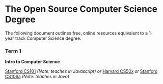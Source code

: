 # The Open Source Computer Science Degree

The following document outlines free, online resources equivalent to a 1-year track Computer Science degree.

### Term 1

**Intro to Computer Science**

[Stanford CS101](https://lagunita.stanford.edu/courses/Engineering/CS101/Summer2014/about) *(Note: teaches in Javascript)*
*or*
[Harvard CS50x](https://www.edx.org/course/introduction-computer-science-harvardx-cs50x)
*or*
[Stanford CS106a](https://itunes.apple.com/us/itunes-u/programming-methodology/id384232896?mt=10) *(Note: teaches in Java)*